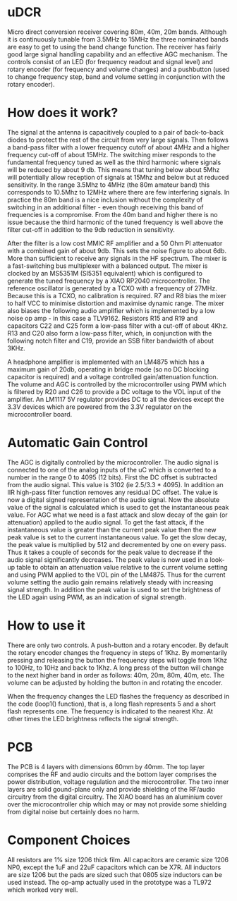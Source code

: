 # uDCR
Micro direct conversion receiver covering 80m, 40m, 20m bands. Although it is continuously tunable from 3.5MHz to 15MHz the three nominated bands are easy to get to using the band change function. The receiver has fairly good large signal handling capability and an effective AGC mechanism. The controls consist of an LED (for frequency readout and signal level) and rotary encoder (for frequency and volume changes) and a pushbutton (used to change frequency step, band and volume setting in conjunction with the rotary encoder).

# How does it work?
The signal at the antenna is capacitively coupled to a pair of back-to-back diodes to protect the rest of the circuit from very large signals. Then follows a band-pass filter with a lower frequency cutoff of about 4MHz and a higher frequency cut-off of about 15MHz. The switching mixer responds to the fundamental frequency tuned as well as the third harmonic where signals will be reduced by about 9 db. This means that tuning below about 5Mhz will potentially allow reception of signals at 15Mhz and below but at reduced sensitivity. In the range 3.5Mhz to 4MHz (the 80m amateur band) this corresponds to 10.5Mhz to 12MHz where there are few interfering signals. In practice the 80m band is a nice inclusion without the complexity of switching in an additional filter - even though receiving this band of frequencies is a compromise. From the 40m band and higher there is no issue because the third harmonic of the tuned frequency is well above the filter cut-off in addition to the 9db reduction in sensitivity.

After the filter is a low cost MMIC RF amplifier and a 50 Ohm PI attenuator with a combined gain of about 9db. This sets the noise figure to about 6db. More than sufficient to receive any signals in the HF spectrum. The mixer is a fast-switching bus multiplexer with a balanced output. The mixer is clocked by an MS5351M (SI5351 equivalent) which is configured to generate the tuned frequency by a XIAO RP2040 microcontroller. The reference oscillator is generated by a TCXO with a frequency of 27MHz. Because this is a TCXO, no calibration is required. R7 and R8 bias the mixer to half VCC to minimise distortion and maximise dynamic range. The mixer also biases the following audio amplifier which is implemented by a low noise op amp - in this case a TLV9162. Resistors R15 and R19 and capacitors C22 and C25 form a low-pass filter with a cut-off of about 4Khz. R13 and C20 also form a low-pass filter, which, in conjunction with the following notch filter and C19, provide an SSB filter bandwidth of about 3KHz.

A headphone amplifier is implemented with an LM4875 which has a maximum gain of 20db, operating in bridge mode (so no DC blocking capacitor is required) and a voltage controlled gain/attenuation function. The volume and AGC is controlled by the microcontroller using PWM which is filtered by R20 and C26 to provide a DC voltage to the VOL input of the amplifier. An LM1117 5V regulator provides DC to all the devices except the 3.3V devices which are powered from the 3.3V regulator on the microcontroller board.

# Automatic Gain Control
The AGC is digitally controlled by the microcontroller. The audio signal is connected to one of the analog inputs of the uC which is converted to a number in the range 0 to 4095 (12 bits). First the DC offset is subtracted from the audio signal. This value is 3102 (ie 2.5/3.3 * 4095). In addition an IIR high-pass filter function removes any residual DC offset. The value is now a digital signed representation of the audio signal. Now the absolute value of the signal is calculated which is used to get the instantaneous peak value. For AGC what we need is a fast attack and slow decay of the gain (or attenuation) applied to the audio signal. To get the fast attack, if the instantaneous value is greater than the current peak value then the new peak value is set to the current instantaneous value. To get the slow decay, the peak value is multiplied by 512 and decremented by one on every pass. Thus it takes a couple of seconds for the peak value to decrease if the audio signal significantly decreases. The peak value is now used in a look-up table to obtain an attenuation value relative to the current volume setting and using PWM applied to the VOL pin of the LM4875. Thus for the current volume setting the audio gain remains relatively steady with increasing signal strength. In addition the peak value is used to set the brightness of the LED again using PWM, as an indication of signal strength.

# How to use it
There are only two controls. A push-button and a rotary encoder. By default the rotary encoder changes the frequency in steps of 1Khz. By momentarily pressing and releasing the button the frequency steps will toggle from 1Khz to 100Hz, to 10Hz and back to 1Khz. A long press of the button will change to the next higher band in order as follows: 40m, 20m, 80m, 40m, etc. The volume can be adjusted by holding the button in and rotating the encoder.

When the frequency changes the LED flashes the frequency as described in the code (loop1() function), that is, a long flash represents 5 and a short flash represents one. The frequency is indicated to the nearest Khz. At other times the LED brightness reflects the signal strength.

# PCB
The PCB is 4 layers with dimensions 60mm by 40mm. The top layer comprises the RF and audio circuits and the bottom layer comprises the power distribution, voltage regulation and the microcontroller. The two inner layers are solid gound-plane only and provide shielding of the RF/audio circuitry from the digital circuitry. The XIAO board has an aluminium cover over the microcontroller chip which may or may not provide some shielding from digital noise but certainly does no harm.

# Component Choices
All resistors are 1% size 1206 thick film. All capacitors are ceramic size 1206 NP0, except the 1uF and 22uF capacitors which can be X7R. All inductors are size 1206 but the pads are sized such that 0805 size inductors can be used instead. The op-amp actually used in the prototype was a TL972 which worked very well.  

